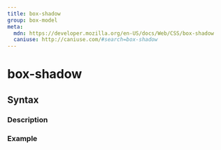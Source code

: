 ```yaml
---
title: box-shadow
group: box-model
meta:
  mdn: https://developer.mozilla.org/en-US/docs/Web/CSS/box-shadow
  caniuse: http://caniuse.com/#search=box-shadow
---
```


# box-shadow
<!--- Introduction for box-shadow, keep it brief and set the overall context -->

## Syntax
<!--- Introduce the various syntax for box-shadow -->

### Description
<!--- For each major section of syntax, provide a description explaining its usage further -->

### Example
<!--- Provide code examples for the syntax block you're currently describing -->